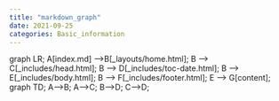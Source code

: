 ```yaml
---
title: "markdown_graph"
date: 2021-09-25
categories: Basic_information
---
```



<div class="mermaid"> 
graph LR;
    A[index.md] -->B[_layouts/home.html];
    B --> C[_includes/head.html];
    B --> D[_includes/toc-date.html];
    B --> E[_includes/body.html];
    B --> F[_includes/footer.html];
    E --> G[content];
</div>

<div class="mermaid"> 
  graph TD; A-->B; A-->C; B-->D; C-->D; 
</div>
